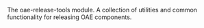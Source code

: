 The oae-release-tools module. A collection of utilities and common functionality for releasing OAE components.
